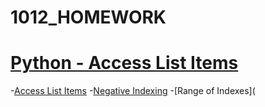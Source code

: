 # 1012_HOMEWORK

# [Python - Access List Items](https://www.w3schools.com/python/python_lists_access.asp)

-[Access List Items](https://gist.github.com/4110e210/261d2a5ecaa41c834552bb9a7c089c22)
-[Negative Indexing](https://gist.github.com/4110e210/35aa2f4bd31e2887b5c54376424e439c)
-[Range of Indexes](
